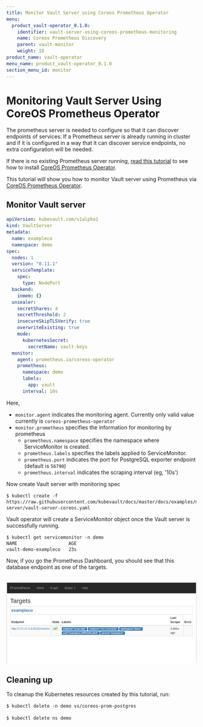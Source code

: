 ```yaml
---
title: Monitor Vault Server using Coreos Prometheus Operator
menu:
  product_vault-operator_0.1.0:
    identifier: vault-server-using-coreos-prometheus-monitoring
    name: Coreos Prometheus Discovery
    parent: vault-monitor
    weight: 10
product_name: vault-operator
menu_name: product_vault-operator_0.1.0
section_menu_id: monitor
---
```


# Monitoring Vault Server Using CoreOS Prometheus Operator

The prometheus server is needed to configure so that it can discover endpoints of services. If a Prometheus server is already running in cluster and if it is configured in a way that it can discover service endpoints, no extra configuration will be needed.

If there is no existing Prometheus server running, [read this tutorial](https://github.com/appscode/third-party-tools/tree/master/monitoring/prometheus/coreos-operator/README.md) to see how to install [CoreOS Prometheus Operator](https://github.com/coreos/prometheus-operator).

This tutorial will show you how to monitor Vault server using Prometheus via [CoreOS Prometheus Operator](https://github.com/coreos/prometheus-operator).

## Monitor Vault server 

```yaml
apiVersion: kubevault.com/v1alpha1
kind: VaultServer
metadata:
  name: exampleco
  namespace: demo
spec:
  nodes: 1
  version: "0.11.1"
  serviceTemplate:
    spec:
      type: NodePort
  backend:
    inmem: {}
  unsealer:
    secretShares: 4
    secretThreshold: 2
    insecureSkipTLSVerify: true
    overwriteExisting: true
    mode:
      kubernetesSecret:
        secretName: vault-keys
  monitor:
    agent: prometheus.io/coreos-operator
    prometheus:
      namespace: demo
      labels:
        app: vault
      interval: 10s

```

Here,

- `monitor.agent` indicates the monitoring agent. Currently only valid value currently is `coreos-prometheus-operator`
- `monitor.prometheus` specifies the information for monitoring by prometheus
  - `prometheus.namespace` specifies the namespace where ServiceMonitor is created.
  - `prometheus.labels` specifies the labels applied to ServiceMonitor.
  - `prometheus.port` indicates the port for PostgreSQL exporter endpoint (default is `56790`)
  - `prometheus.interval` indicates the scraping interval (eg, '10s')

Now create Vault server with monitoring spec

```console
$ kubectl create -f https://raw.githubusercontent.com/kubevault/docs/master/docs/examples/monitoring/vault-server/vault-server-coreos.yaml

```

Vault operator will create a ServiceMonitor object once the Vault server is successfully running.

```console
$ kubectl get servicemonitor -n demo
NAME                   AGE
vault-demo-exampleco   23s
```

Now, if you go the Prometheus Dashboard, you should see that this database endpoint as one of the targets.

<p align="center">
  <kbd>
    <img alt="prometheus-coreos"  src="/docs/images/monitoring/coreos-prom-vault.png">
  </kbd>
</p>

## Cleaning up

To cleanup the Kubernetes resources created by this tutorial, run:

```console
$ kubectl delete -n demo vs/coreos-prom-postgres

$ kubectl delete ns demo
```